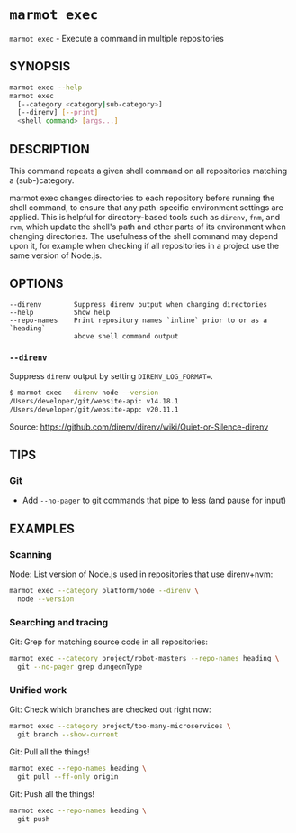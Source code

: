 # `marmot exec`

`marmot exec` - Execute a command in multiple repositories

## SYNOPSIS

```sh
marmot exec --help
marmot exec
  [--category <category|sub-category>]
  [--direnv] [--print]
  <shell command> [args...]
```

## DESCRIPTION

This command repeats a given shell command on all repositories matching a
(sub-)category.

marmot exec changes directories to each repository before running the
shell command, to ensure that any path-specific environment settings are
applied.  This is helpful for directory-based tools such as
`direnv`, `fnm`, and `rvm`, which update the shell's path and other
parts of its environment when changing directories.  The usefulness of the
shell command may depend upon it, for example when checking if all
repositories in a project use the same version of Node.js.

## OPTIONS

```text
--direnv        Suppress direnv output when changing directories
--help          Show help
--repo-names    Print repository names `inline` prior to or as a `heading`
                above shell command output
```

### `--direnv`

Suppress `direnv` output by setting `DIRENV_LOG_FORMAT=`.

```sh
$ marmot exec --direnv node --version
/Users/developer/git/website-api: v14.18.1
/Users/developer/git/website-app: v20.11.1
```

Source: <https://github.com/direnv/direnv/wiki/Quiet-or-Silence-direnv>

## TIPS

### Git

- Add `--no-pager` to git commands that pipe to less (and pause for input)

## EXAMPLES

### Scanning

Node: List version of Node.js used in repositories that use direnv+nvm:

```sh
marmot exec --category platform/node --direnv \
  node --version
```

### Searching and tracing

Git: Grep for matching source code in all repositories:

```sh
marmot exec --category project/robot-masters --repo-names heading \
  git --no-pager grep dungeonType
```

### Unified work

Git: Check which branches are checked out right now:

```sh
marmot exec --category project/too-many-microservices \
  git branch --show-current
```

Git: Pull all the things!

```sh
marmot exec --repo-names heading \
  git pull --ff-only origin
```

Git: Push all the things!

```sh
marmot exec --repo-names heading \
  git push
```
